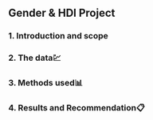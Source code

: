 ## Gender & HDI Project
### 1. Introduction and scope

### 2. The data:chart:

### 3. Methods used:bar_chart:

### 4. Results and Recommendation:clipboard:
